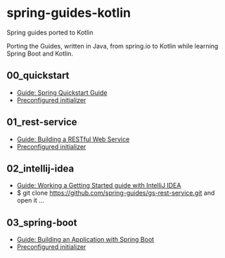 # spring-guides-kotlin
Spring guides ported to Kotlin

Porting the Guides, written in Java, from spring.io to Kotlin while learning Spring Boot and Kotlin.

## 00_quickstart
- [Guide: Spring Quickstart Guide](https://spring.io/quickstart)
- [Preconfigured initializer](https://start.spring.io/#!type=gradle-project&language=kotlin&platformVersion=2.5.2.RELEASE&packaging=jar&jvmVersion=11&groupId=de.kubisflo&artifactId=quickstart&name=quickstart&description=Demo%20project%20for%20Spring%20Boot&packageName=de.kubisflo.quickstart&dependencies=web)

## 01_rest-service
- [Guide: Building a RESTful Web Service](https://spring.io/guides/gs/rest-service/)
- [Preconfigured initializer](https://start.spring.io/#!type=gradle-project&language=kotlin&platformVersion=2.5.2.RELEASE&packaging=jar&jvmVersion=11&groupId=de.kubisflo&artifactId=rest-service&name=rest-service&description=Demo%20project%20for%20Spring%20Boot&packageName=de.kubisflo.rest-service&dependencies=web)

## 02_intellij-idea
- [Guide: Working a Getting Started guide with IntelliJ IDEA](https://spring.io/guides/gs/intellij-idea/)
- $ git clone https://github.com/spring-guides/gs-rest-service.git and open it ...

## 03_spring-boot
- [Guide: Building an Application with Spring Boot](https://spring.io/guides/gs/spring-boot/)
- [Preconfigured initializer](https://start.spring.io/#!type=gradle-project&language=kotlin&platformVersion=2.5.3.RELEASE&packaging=jar&jvmVersion=11&groupId=de.kubisflo&artifactId=spring-boot&name=spring-boot&description=Demo%20project%20for%20Spring%20Boot&packageName=de.kubisflo.spring-boot&dependencies=web)
